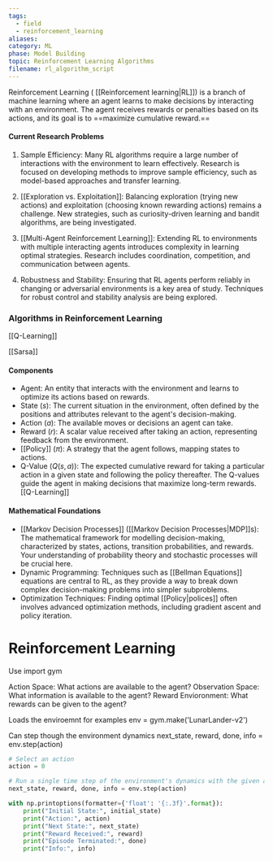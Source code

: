 ```yaml
---
tags: 
  - field
  - reinforcement_learning
aliases:
category: ML
phase: Model Building
topic: Reinforcement Learning Algorithms
filename: rl_algorithm_script
---
```

Reinforcement Learning ( [[Reinforcement learning|RL]]) is a branch of machine learning where an agent learns to make decisions by interacting with an environment. The agent receives rewards or penalties based on its actions, and its goal is to ==maximize cumulative reward.==
#### Current Research Problems

1. Sample Efficiency: Many RL algorithms require a large number of interactions with the environment to learn effectively. Research is focused on developing methods to improve sample efficiency, such as model-based approaches and transfer learning.
    
2. [[Exploration vs. Exploitation]]: Balancing exploration (trying new actions) and exploitation (choosing known rewarding actions) remains a challenge. New strategies, such as curiosity-driven learning and bandit algorithms, are being investigated.
    
3. [[Multi-Agent Reinforcement Learning]]: Extending RL to environments with multiple interacting agents introduces complexity in learning optimal strategies. Research includes coordination, competition, and communication between agents.
    
4. Robustness and Stability: Ensuring that RL agents perform reliably in changing or adversarial environments is a key area of study. Techniques for robust control and stability analysis are being explored.

### Algorithms in Reinforcement Learning

[[Q-Learning]]

[[Sarsa]]
#### Components

- Agent: An entity that interacts with the environment and learns to optimize its actions based on rewards.
- State ($s$): The current situation in the environment, often defined by the positions and attributes relevant to the agent's decision-making.
- Action ($a$): The available moves or decisions an agent can take.
- Reward ($r$): A scalar value received after taking an action, representing feedback from the environment.
- [[Policy]] ($\pi$): A strategy that the agent follows, mapping states to actions.
- Q-Value ($Q(s, a)$): The expected cumulative reward for taking a particular action in a given state and following the policy thereafter. The Q-values guide the agent in making decisions that maximize long-term rewards. [[Q-Learning]]
#### Mathematical Foundations

- [[Markov Decision Processes]] ([[Markov Decision Processes|MDP]]s): The mathematical framework for modelling decision-making, characterized by states, actions, transition probabilities, and rewards. Your understanding of probability theory and stochastic processes will be crucial here.
- Dynamic Programming: Techniques such as [[Bellman Equations]] equations are central to RL, as they provide a way to break down complex decision-making problems into simpler subproblems.
- Optimization Techniques: Finding optimal [[Policy|polices]] often involves advanced optimization methods, including gradient ascent and policy iteration.

# Reinforcement Learning

Use import gym

Action Space: What actions are available to the agent?
Observation Space: What information is available to the agent?
Reward Envioronment: What rewards can be given to the agent?

Loads the enviroemnt for examples
env = gym.make('LunarLander-v2')

Can step though the environment dynamics
next_state, reward, done, info = env.step(action)

```python
# Select an action
action = 0

# Run a single time step of the environment's dynamics with the given action.
next_state, reward, done, info = env.step(action)

with np.printoptions(formatter={'float': '{:.3f}'.format}):
    print("Initial State:", initial_state)
    print("Action:", action)
    print("Next State:", next_state)
    print("Reward Received:", reward)
    print("Episode Terminated:", done)
    print("Info:", info)
```